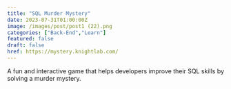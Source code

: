 ```yaml
---
title: "SQL Murder Mystery"
date: 2023-07-31T01:00:00Z
image: /images/post/post1 (22).png
categories: ["Back-End","Learn"]
featured: false
draft: false
href: https://mystery.knightlab.com/
---
```

A fun and interactive game that helps developers improve their SQL skills by solving a murder mystery.
